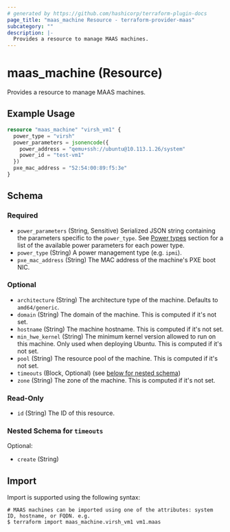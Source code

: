 ```yaml
---
# generated by https://github.com/hashicorp/terraform-plugin-docs
page_title: "maas_machine Resource - terraform-provider-maas"
subcategory: ""
description: |-
  Provides a resource to manage MAAS machines.
---
```


# maas_machine (Resource)

Provides a resource to manage MAAS machines.

## Example Usage

```terraform
resource "maas_machine" "virsh_vm1" {
  power_type = "virsh"
  power_parameters = jsonencode({
    power_address = "qemu+ssh://ubuntu@10.113.1.26/system"
    power_id = "test-vm1"
  })
  pxe_mac_address = "52:54:00:89:f5:3e"
}
```

<!-- schema generated by tfplugindocs -->
## Schema

### Required

- `power_parameters` (String, Sensitive) Serialized JSON string containing the parameters specific to the `power_type`. See [Power types](https://maas.io/docs/api#power-types) section for a list of the available power parameters for each power type.
- `power_type` (String) A power management type (e.g. `ipmi`).
- `pxe_mac_address` (String) The MAC address of the machine's PXE boot NIC.

### Optional

- `architecture` (String) The architecture type of the machine. Defaults to `amd64/generic`.
- `domain` (String) The domain of the machine. This is computed if it's not set.
- `hostname` (String) The machine hostname. This is computed if it's not set.
- `min_hwe_kernel` (String) The minimum kernel version allowed to run on this machine. Only used when deploying Ubuntu. This is computed if it's not set.
- `pool` (String) The resource pool of the machine. This is computed if it's not set.
- `timeouts` (Block, Optional) (see [below for nested schema](#nestedblock--timeouts))
- `zone` (String) The zone of the machine. This is computed if it's not set.

### Read-Only

- `id` (String) The ID of this resource.

<a id="nestedblock--timeouts"></a>
### Nested Schema for `timeouts`

Optional:

- `create` (String)

## Import

Import is supported using the following syntax:

```shell
# MAAS machines can be imported using one of the attributes: system ID, hostname, or FQDN. e.g.
$ terraform import maas_machine.virsh_vm1 vm1.maas
```
